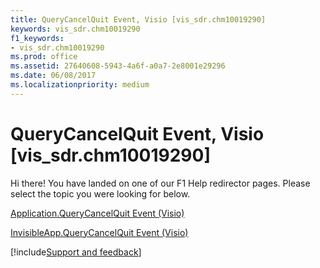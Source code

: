 ```yaml
---
title: QueryCancelQuit Event, Visio [vis_sdr.chm10019290]
keywords: vis_sdr.chm10019290
f1_keywords:
- vis_sdr.chm10019290
ms.prod: office
ms.assetid: 27640608-5943-4a6f-a0a7-2e8001e29296
ms.date: 06/08/2017
ms.localizationpriority: medium
---
```



# QueryCancelQuit Event, Visio [vis_sdr.chm10019290]

Hi there! You have landed on one of our F1 Help redirector pages. Please select the topic you were looking for below.

[Application.QueryCancelQuit Event (Visio)](https://msdn.microsoft.com/library/19b58edc-dafd-acad-deee-19b2b4021ab6%28Office.15%29.aspx)

[InvisibleApp.QueryCancelQuit Event (Visio)](https://msdn.microsoft.com/library/c0816c40-6118-c64c-7a84-a221debae679%28Office.15%29.aspx)

[!include[Support and feedback](~/includes/feedback-boilerplate.md)]